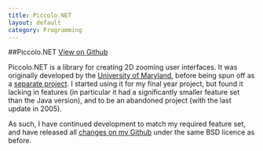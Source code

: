 ```yaml
---
title: Piccolo.NET
layout: default
category: Programming
---
```

##Piccolo.NET
[View on Github](https://github.com/malacandrian/Piccolo.NET)

Piccolo.NET is a library for creating 2D zooming user interfaces. It was originally developed by the [University of Maryland](http://umd.edu/), before being spun off as a [separate project](http://www.piccolo2d.org/). I started using it for my final year project, but found it lacking in features (in particular it had a significantly smaller feature set than the Java version), and to be an abandoned project (with the last update in 2005).

As such, I have continued development to match my required feature set, and have released all [changes on my Github](https://github.com/malacandrian/Piccolo.NET) under the same BSD licence as before.